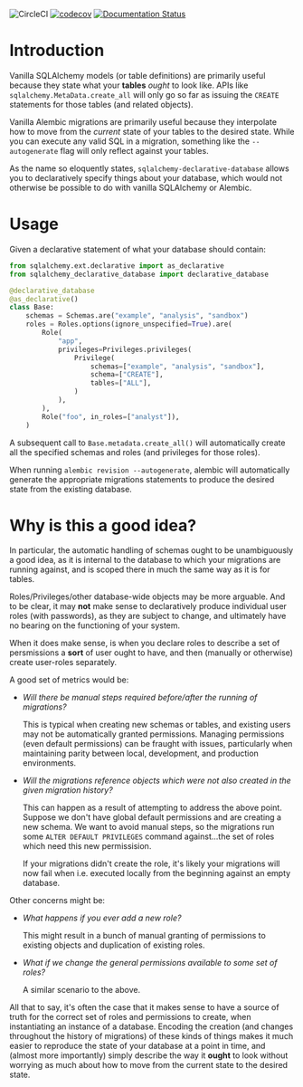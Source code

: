 ![CircleCI](https://img.shields.io/circleci/build/gh/schireson/sqlalchemy-declarative-database/master) [![codecov](https://codecov.io/gh/schireson/sqlalchemy-declarative-database/branch/master/graph/badge.svg)](https://codecov.io/gh/schireson/sqlalchemy-declarative-database) [![Documentation Status](https://readthedocs.org/projects/sqlalchemy-declarative-database/badge/?version=latest)](https://sqlalchemy-declarative-database.readthedocs.io/en/latest/?badge=latest)

# Introduction

Vanilla SQLAlchemy models (or table definitions) are primarily useful because they state what your
**tables** *ought* to look like. APIs like `sqlalchemy.MetaData.create_all` will only go so far
as issuing the `CREATE` statements for those tables (and related objects).

Vanilla Alembic migrations are primarily useful because they interpolate how to move from the
*current* state of your tables to the desired state. While you can execute any valid SQL in
a migration, something like the `--autogenerate` flag will only reflect against your tables.

As the name so eloquently states, `sqlalchemy-declarative-database` allows you to declaratively
specify things about your database, which would not otherwise be possible to do with vanilla
SQLAlchemy or Alembic.

# Usage

Given a declarative statement of what your database should contain:

```python
from sqlalchemy.ext.declarative import as_declarative
from sqlalchemy_declarative_database import declarative_database

@declarative_database
@as_declarative()
class Base:
    schemas = Schemas.are("example", "analysis", "sandbox")
    roles = Roles.options(ignore_unspecified=True).are(
        Role(
            "app",
            privileges=Privileges.privileges(
                Privilege(
                    schemas=["example", "analysis", "sandbox"],
                    schema=["CREATE"],
                    tables=["ALL"],
                )
            ),
        ),
        Role("foo", in_roles=["analyst"]),
    )
```

A subsequent call to `Base.metadata.create_all()` will automatically create all the specified
schemas and roles (and privileges for those roles).

When running `alembic revision --autogenerate`, alembic will automatically generate the appropriate
migrations statements to produce the desired state from the existing database.

# Why is this a good idea?

In particular, the automatic handling of schemas ought to be unambiguously a good idea, as it is
internal to the database to which your migrations are running against, and is scoped there in
much the same way as it is for tables.

Roles/Privileges/other database-wide objects may be more arguable. And to be clear, it may
**not** make sense to declaratively produce individual user roles (with passwords), as they are
subject to change, and ultimately have no bearing on the functioning of your system.

When it does make sense, is when you declare roles to describe a set of persmissions a **sort** of
user ought to have, and then (manually or otherwise) create user-roles separately.

A good set of metrics would be:

* *Will there be manual steps required before/after the running of migrations?*

  This is typical when creating new schemas or tables, and existing users may not be automatically
  granted permissions. Managing permissions (even default permissions) can be fraught with issues,
  particularly when maintaining parity between local, development, and production environments.

* *Will the migrations reference objects which were not also created in the given migration history?*

  This can happen as a result of attempting to address the above point. Suppose we don't have
  global default permissions and are creating a new schema. We want to avoid manual steps, so the
  migrations run some `ALTER DEFAULT PRIVILEGES` command against...the set of roles which need
  this new permissision.

  If your migrations didn't create the role, it's likely your migrations will now fail when
  i.e. executed locally from the beginning against an empty database.


Other concerns might be:

* *What happens if you ever add a new role?*

  This might result in a bunch of manual granting of permissions to existing objects and duplication
  of existing roles.

* *What if we change the general permissions available to some set of roles?*

  A similar scenario to the above.

All that to say, it's often the case that it makes sense to have a source of truth for the correct
set of roles and permissions to create, when instantiating an instance of a database. Encoding the
creation (and changes throughout the history of migrations) of these kinds of things makes it much
easier to reproduce the state of your database at a point in time, and (almost more importantly)
simply describe the way it **ought** to look without worrying as much about how to move from the
current state to the desired state.
